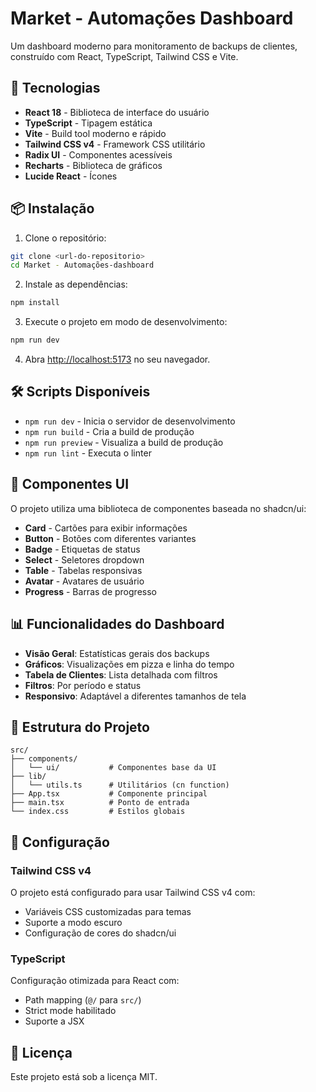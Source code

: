 # Market - Automações Dashboard

Um dashboard moderno para monitoramento de backups de clientes, construído com React, TypeScript, Tailwind CSS e Vite.

## 🚀 Tecnologias

- **React 18** - Biblioteca de interface do usuário
- **TypeScript** - Tipagem estática
- **Vite** - Build tool moderno e rápido
- **Tailwind CSS v4** - Framework CSS utilitário
- **Radix UI** - Componentes acessíveis
- **Recharts** - Biblioteca de gráficos
- **Lucide React** - Ícones

## 📦 Instalação

1. Clone o repositório:
```bash
git clone <url-do-repositorio>
cd Market - Automações-dashboard
```

2. Instale as dependências:
```bash
npm install
```

3. Execute o projeto em modo de desenvolvimento:
```bash
npm run dev
```

4. Abra [http://localhost:5173](http://localhost:5173) no seu navegador.

## 🛠️ Scripts Disponíveis

- `npm run dev` - Inicia o servidor de desenvolvimento
- `npm run build` - Cria a build de produção
- `npm run preview` - Visualiza a build de produção
- `npm run lint` - Executa o linter

## 🎨 Componentes UI

O projeto utiliza uma biblioteca de componentes baseada no shadcn/ui:

- **Card** - Cartões para exibir informações
- **Button** - Botões com diferentes variantes
- **Badge** - Etiquetas de status
- **Select** - Seletores dropdown
- **Table** - Tabelas responsivas
- **Avatar** - Avatares de usuário
- **Progress** - Barras de progresso

## 📊 Funcionalidades do Dashboard

- **Visão Geral**: Estatísticas gerais dos backups
- **Gráficos**: Visualizações em pizza e linha do tempo
- **Tabela de Clientes**: Lista detalhada com filtros
- **Filtros**: Por período e status
- **Responsivo**: Adaptável a diferentes tamanhos de tela

## 🎯 Estrutura do Projeto

```
src/
├── components/
│   └── ui/           # Componentes base da UI
├── lib/
│   └── utils.ts      # Utilitários (cn function)
├── App.tsx           # Componente principal
├── main.tsx          # Ponto de entrada
└── index.css         # Estilos globais
```

## 🔧 Configuração

### Tailwind CSS v4

O projeto está configurado para usar Tailwind CSS v4 com:
- Variáveis CSS customizadas para temas
- Suporte a modo escuro
- Configuração de cores do shadcn/ui

### TypeScript

Configuração otimizada para React com:
- Path mapping (`@/` para `src/`)
- Strict mode habilitado
- Suporte a JSX

## 📝 Licença

Este projeto está sob a licença MIT.

